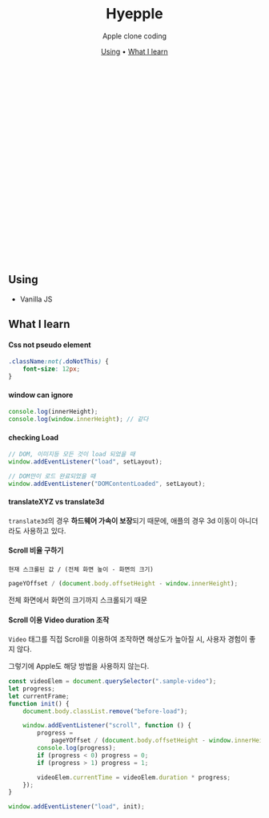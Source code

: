 <br/><br/><br/><br/><br/><br/>

<div align=center>
<h1> 
<!-- <img width="150px" src="https://user-images.githubusercontent.com/26461307/127677346-8bb6ca31-1d6c-4786-92d0-95ed98b15f0e.png"/>  -->
<br/>
Hyepple </h1>

<p>Apple clone coding</p>
</div>

<div align="center">
  <a href="#using">Using</a> •
  <a href="#what-i-learn">What I learn</a>
</div>

<br/><br/><br/><br/><br/><br/><br/><br/><br/><br/><br/><br/><br/><br/><br/><br/><br/><br/><br/><br/><br/><br/><br/>

## Using

-   Vanilla JS

## What I learn

#### Css not pseudo element

```css
.className:not(.doNotThis) {
    font-size: 12px;
}
```

#### window can ignore

```js
console.log(innerHeight);
console.log(window.innerHeight); // 같다
```

#### checking Load

```js
// DOM, 이미지등 모든 것이 load 되었을 때
window.addEventListener("load", setLayout);

// DOM만이 로드 완료되었을 때
window.addEventListener("DOMContentLoaded", setLayout);
```

#### translateXYZ vs translate3d

`translate3d`의 경우 **하드웨어 가속이 보장**되기 때문에, 애플의 경우 3d 이동이 아니더라도 사용하고 있다.

#### Scroll 비율 구하기

`현재 스크롤된 값 / (전체 화면 높이 - 화면의 크기)`

```js
pageYOffset / (document.body.offsetHeight - window.innerHeight);
```

전체 화면에서 화면의 크기까지 스크롤되기 때문

#### Scroll 이용 Video duration 조작

`Video` 태그를 직접 Scroll을 이용하여 조작하면 해상도가 높아질 시, 사용자 경험이 좋지 않다.

그렇기에 Apple도 해당 방법을 사용하지 않는다.

```js
const videoElem = document.querySelector(".sample-video");
let progress;
let currentFrame;
function init() {
    document.body.classList.remove("before-load");

    window.addEventListener("scroll", function () {
        progress =
            pageYOffset / (document.body.offsetHeight - window.innerHeight);
        console.log(progress);
        if (progress < 0) progress = 0;
        if (progress > 1) progress = 1;

        videoElem.currentTime = videoElem.duration * progress;
    });
}

window.addEventListener("load", init);
```
